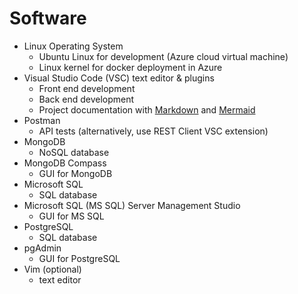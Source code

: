 # Software
- Linux Operating System
	- Ubuntu Linux for development (Azure cloud virtual machine)
	- Linux kernel for docker deployment in Azure
- Visual Studio Code (VSC) text editor &amp; plugins
	- Front end development
	- Back end development
	- Project documentation with [Markdown](https://www.markdownguide.org/) and [Mermaid](https://mermaid-js.github.io/mermaid/#/)
- Postman
	- API tests (alternatively, use REST Client VSC extension)
- MongoDB
	- NoSQL database
- MongoDB Compass
	- GUI for MongoDB
- Microsoft SQL
	- SQL database
- Microsoft SQL (MS SQL) Server Management Studio 
	- GUI for MS SQL
- PostgreSQL
	- SQL database
- pgAdmin
	- GUI for PostgreSQL
- Vim (optional)
	- text editor


